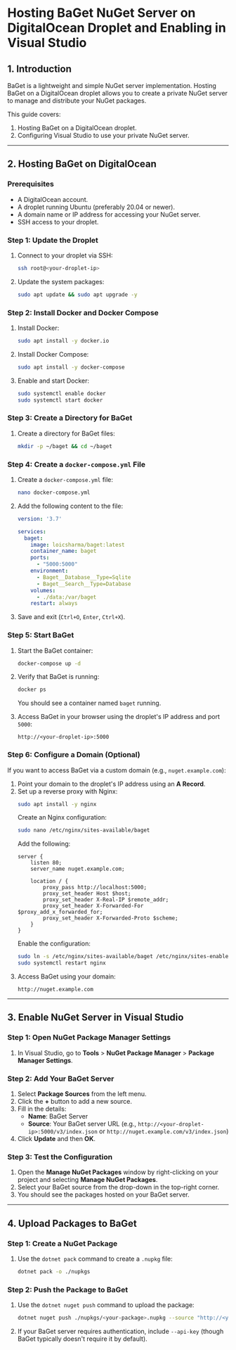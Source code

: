 # Hosting BaGet NuGet Server on DigitalOcean Droplet and Enabling in Visual Studio

## 1. Introduction
BaGet is a lightweight and simple NuGet server implementation. Hosting BaGet on a DigitalOcean droplet allows you to create a private NuGet server to manage and distribute your NuGet packages.

This guide covers:
1. Hosting BaGet on a DigitalOcean droplet.
2. Configuring Visual Studio to use your private NuGet server.

---

## 2. Hosting BaGet on DigitalOcean

### Prerequisites
- A DigitalOcean account.
- A droplet running Ubuntu (preferably 20.04 or newer).
- A domain name or IP address for accessing your NuGet server.
- SSH access to your droplet.

### Step 1: Update the Droplet
1. Connect to your droplet via SSH:
   ```bash
   ssh root@<your-droplet-ip>
   ```
2. Update the system packages:
   ```bash
   sudo apt update && sudo apt upgrade -y
   ```

### Step 2: Install Docker and Docker Compose
1. Install Docker:
   ```bash
   sudo apt install -y docker.io
   ```
2. Install Docker Compose:
   ```bash
   sudo apt install -y docker-compose
   ```
3. Enable and start Docker:
   ```bash
   sudo systemctl enable docker
   sudo systemctl start docker
   ```

### Step 3: Create a Directory for BaGet
1. Create a directory for BaGet files:
   ```bash
   mkdir -p ~/baget && cd ~/baget
   ```

### Step 4: Create a `docker-compose.yml` File
1. Create a `docker-compose.yml` file:
   ```bash
   nano docker-compose.yml
   ```
2. Add the following content to the file:
   ```yaml
   version: '3.7'

   services:
     baget:
       image: loicsharma/baget:latest
       container_name: baget
       ports:
         - "5000:5000"
       environment:
         - Baget__Database__Type=Sqlite
         - Baget__Search__Type=Database
       volumes:
         - ./data:/var/baget
       restart: always
   ```
3. Save and exit (`Ctrl+O`, `Enter`, `Ctrl+X`).

### Step 5: Start BaGet
1. Start the BaGet container:
   ```bash
   docker-compose up -d
   ```
2. Verify that BaGet is running:
   ```bash
   docker ps
   ```
   You should see a container named `baget` running.

3. Access BaGet in your browser using the droplet's IP address and port `5000`:
   ```
   http://<your-droplet-ip>:5000
   ```

### Step 6: Configure a Domain (Optional)
If you want to access BaGet via a custom domain (e.g., `nuget.example.com`):

1. Point your domain to the droplet's IP address using an **A Record**.
2. Set up a reverse proxy with Nginx:
   ```bash
   sudo apt install -y nginx
   ```
   Create an Nginx configuration:
   ```bash
   sudo nano /etc/nginx/sites-available/baget
   ```
   Add the following:
   ```nginx
   server {
       listen 80;
       server_name nuget.example.com;

       location / {
           proxy_pass http://localhost:5000;
           proxy_set_header Host $host;
           proxy_set_header X-Real-IP $remote_addr;
           proxy_set_header X-Forwarded-For $proxy_add_x_forwarded_for;
           proxy_set_header X-Forwarded-Proto $scheme;
       }
   }
   ```
   Enable the configuration:
   ```bash
   sudo ln -s /etc/nginx/sites-available/baget /etc/nginx/sites-enabled/
   sudo systemctl restart nginx
   ```
3. Access BaGet using your domain:
   ```
   http://nuget.example.com
   ```

---

## 3. Enable NuGet Server in Visual Studio

### Step 1: Open NuGet Package Manager Settings
1. In Visual Studio, go to **Tools** > **NuGet Package Manager** > **Package Manager Settings**.

### Step 2: Add Your BaGet Server
1. Select **Package Sources** from the left menu.
2. Click the **+** button to add a new source.
3. Fill in the details:
   - **Name**: BaGet Server
   - **Source**: Your BaGet server URL (e.g., `http://<your-droplet-ip>:5000/v3/index.json` or `http://nuget.example.com/v3/index.json`)
4. Click **Update** and then **OK**.

### Step 3: Test the Configuration
1. Open the **Manage NuGet Packages** window by right-clicking on your project and selecting **Manage NuGet Packages**.
2. Select your BaGet source from the drop-down in the top-right corner.
3. You should see the packages hosted on your BaGet server.

---

## 4. Upload Packages to BaGet

### Step 1: Create a NuGet Package
1. Use the `dotnet pack` command to create a `.nupkg` file:
   ```bash
   dotnet pack -o ./nupkgs
   ```

### Step 2: Push the Package to BaGet
1. Use the `dotnet nuget push` command to upload the package:
   ```bash
   dotnet nuget push ./nupkgs/<your-package>.nupkg --source "http://<your-droplet-ip>:5000/v3/index.json"
   ```
2. If your BaGet server requires authentication, include `--api-key` (though BaGet typically doesn't require it by default).
